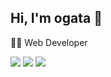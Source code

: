 ## Hi, I'm ogata 👋
👨‍💻 Web Developer

![](http://github-profile-summary-cards.vercel.app/api/cards/profile-details?username=weldar0616&theme=github_dark)
![](http://github-profile-summary-cards.vercel.app/api/cards/most-commit-language?username=weldar0616&theme=github_dark)
![](http://github-profile-summary-cards.vercel.app/api/cards/productive-time?username=weldar0616&theme=github_dark&utcOffset=8)


<!--
### 🔧 My Skills
![](https://img.shields.io/badge/HTML5-E34F26?style=for-the-badge&logo=html5&logoColor=white)
![](https://img.shields.io/badge/JavaScript-F7DF1E?style=for-the-badge&logo=javascript&logoColor=black)
![](https://img.shields.io/badge/CSS3-1572B6?style=for-the-badge&logo=css3&logoColor=white)
![](https://img.shields.io/badge/Sass-CC6699?style=for-the-badge&logo=sass&logoColor=white)
![](https://img.shields.io/badge/Symfony-000000?style=for-the-badge&logo=symfony&logoColor=white)
![](https://img.shields.io/badge/PHP-777BB4?style=for-the-badge&logo=php&logoColor=white)
![](https://img.shields.io/badge/MySQL-4479A1?style=for-the-badge&logo=mysql&logoColor=white)
![](https://img.shields.io/badge/git-%23F05033.svg?style=for-the-badge&logo=git&logoColor=white)<br/>
![](https://img.shields.io/badge/Node.js-339933?style=for-the-badge&logo=nodedotjs&logoColor=white)
![](https://img.shields.io/badge/Grunt-FAA918?style=for-the-badge&logo=grunt&logoColor=white)
![](https://img.shields.io/badge/gulp-CF4647?style=for-the-badge&logo=gulp&logoColor=white)
![](https://img.shields.io/badge/ESLint-4B32C3?style=for-the-badge&logo=eslint&logoColor=white)
![](https://img.shields.io/badge/Prettier-F7B93E?style=for-the-badge&logo=prettier&logoColor=black)
![](https://img.shields.io/badge/Babel-F9DC3E?style=for-the-badge&logo=babel&logoColor=black)
![](https://img.shields.io/badge/WebDriverIO-EA5906?style=for-the-badge&logo=webdriverio&logoColor=white)<br/>
![](https://img.shields.io/badge/GAS-246FDB?style=for-the-badge&logo=google&logoColor=white)
![](https://img.shields.io/badge/GA-E37400?style=for-the-badge&logo=googleanalytics&logoColor=white)
![](https://img.shields.io/badge/GTM-246FDB?style=for-the-badge&logo=googletagmanager&logoColor=white)
![](https://img.shields.io/badge/Extensions-4285F4?style=for-the-badge&logo=googlechrome&logoColor=white)
![](https://img.shields.io/badge/LIFF-00C300?style=for-the-badge&logo=line&logoColor=white)
![](https://img.shields.io/badge/TwitterAPI-1DA1F2?style=for-the-badge&logo=twitter&logoColor=white)
![](https://img.shields.io/badge/Pixi.js-C0379A?style=for-the-badge)

📝 JavaScript: ES5 ~ ES2022

#### 🐱 I've little work experience ...
![](https://img.shields.io/badge/Vue.js-4FC08D?style=for-the-badge&logo=vuedotjs&logoColor=white)
![](https://img.shields.io/badge/Java-007396?style=for-the-badge&logo=java&logoColor=white)
![](https://img.shields.io/badge/WordPress-21759B?style=for-the-badge&logo=wordpress&logoColor=white)
![](https://img.shields.io/badge/Unity-FFFFFF?style=for-the-badge&logo=unity&logoColor=black)
![](https://img.shields.io/badge/C%23-239120?style=for-the-badge&logo=csharp&logoColor=white)
![](https://img.shields.io/badge/Perl-39457E?style=for-the-badge&logo=perl&logoColor=white)

#### 🌱 I’m currently learning ...
![](https://img.shields.io/badge/TypeScript-3178C6?style=for-the-badge&logo=typescript&logoColor=white)
![](https://img.shields.io/badge/React-20232A?style=for-the-badge&logo=react&logoColor=61DAFB)
![](https://img.shields.io/badge/Next.js-000000?style=for-the-badge&logo=nextdotjs&logoColor=white)
![](https://img.shields.io/badge/GraphQL-E10098?style=for-the-badge&logo=graphql&logoColor=white)
![](https://img.shields.io/badge/Webpack-8DD6F9?style=for-the-badge&logo=webpack&logoColor=black)
![](https://img.shields.io/badge/Jest-C21325?style=for-the-badge&logo=jest&logoColor=white)
![](https://img.shields.io/badge/AWS-232F3E?style=for-the-badge&logo=amazonaws&logoColor=white)
![](https://img.shields.io/badge/Docker-2496ED?style=for-the-badge&logo=docker&logoColor=white)
![](https://img.shields.io/badge/MUI-007FFF.svg?style=for-the-badge&logo=mui&logoColor=white)

![](https://github-profile-summary-cards.vercel.app/api/cards/profile-details?username=weldar0616&theme=monokai)
-->

<!--
**weldar0616/weldar0616** is a ✨ _special_ ✨ repository because its `README.md` (this file) appears on your GitHub profile.

Here are some ideas to get you started:

- 🔭 I’m currently working on ...
- 🌱 I’m currently learning ...
- 👯 I’m looking to collaborate on ...
- 🤔 I’m looking for help with ...
- 💬 Ask me about ...
- 📫 How to reach me: ...
- 😄 Pronouns: ...
- ⚡ Fun fact: ...
-->
